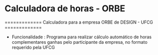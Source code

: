 # Calculadora de horas - ORBE
============= Calculadora para a empresa ORBE de DESIGN - UFCG =============
- Funcionalidade :
    Programa para realizar cálculo automático de horas complementares ganhas pelo participante da empresa, no formato requerido pela UFCG
